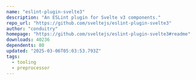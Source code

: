 ```yaml
---
name: "eslint-plugin-svelte3"
description: "An ESLint plugin for Svelte v3 components."
repo_url: "https://github.com/sveltejs/eslint-plugin-svelte3"
author: "conduitry"
homepage: "https://github.com/sveltejs/eslint-plugin-svelte3#readme"
downloads: 40236
dependents: 80
updated: "2025-03-06T05:03:53.793Z"
tags: 
  - tooling
  - preprocessor
---
```


